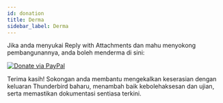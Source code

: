 ```yaml
---
id: donation
title: Derma
sidebar_label: Derma
---
```


Jika anda menyukai Reply with Attachments dan mahu menyokong pembangunannya, anda boleh menderma di sini:

[![Donate via PayPal](/img/paypal-donate-button.png)](https://www.paypal.com/donate/?hosted_button_id=L2NQXHB7FQ5FJ)

Terima kasih! Sokongan anda membantu mengekalkan keserasian dengan keluaran Thunderbird baharu, menambah baik kebolehaksesan dan ujian, serta memastikan dokumentasi sentiasa terkini.
